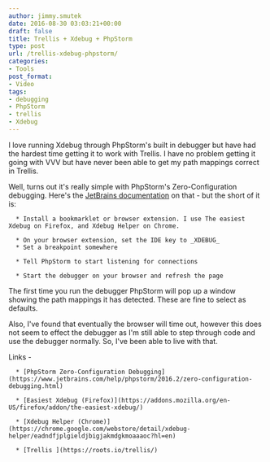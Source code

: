 ```yaml
---
author: jimmy.smutek
date: 2016-08-30 03:03:21+00:00
draft: false
title: Trellis + Xdebug + PhpStorm
type: post
url: /trellis-xdebug-phpstorm/
categories:
- Tools
post_format:
- Video
tags:
- debugging
- PhpStorm
- trellis
- Xdebug
---
```


I love running Xdebug through PhpStorm's built in debugger but have had the hardest time getting it to work with Trellis. I have no problem getting it going with VVV but have never been able to get my path mappings correct in Trellis.

Well, turns out it's really simple with PhpStorm's Zero-Configuration debugging. Here's the [JetBrains documentation](https://www.jetbrains.com/help/phpstorm/2016.2/zero-configuration-debugging.html) on that - but the short of it is:




	  * Install a bookmarklet or browser extension. I use The easiest Xdebug on Firefox, and Xdebug Helper on Chrome.
 
	  * On your browser extension, set the IDE key to _XDEBUG_
	  * Set a breakpoint somewhere

	  * Tell PhpStorm to start listening for connections

	  * Start the debugger on your browser and refresh the page



The first time you run the debugger PhpStorm will pop up a window showing the path mappings it has detected. These are fine to select as defaults. 

Also, I've found that eventually the browser will time out, however this does not seem to effect the debugger as I'm still able to step through code and use the debugger normally. So, I've been able to live with that. 

Links - 


	  * [PhpStorm Zero-Configuration Debugging](https://www.jetbrains.com/help/phpstorm/2016.2/zero-configuration-debugging.html)

	  * [Easiest Xdebug (Firefox)](https://addons.mozilla.org/en-US/firefox/addon/the-easiest-xdebug/)

	  * [Xdebug Helper (Chrome)](https://chrome.google.com/webstore/detail/xdebug-helper/eadndfjplgieldjbigjakmdgkmoaaaoc?hl=en)

	  * [Trellis ](https://roots.io/trellis/)





